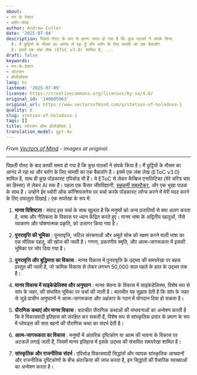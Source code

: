 ```yaml
---
about:
- मन के वेक्टर
- ब्लॉग-संग्रह
author: Andrew Cutler
date: '2025-07-04'
description: पिछले पोस्ट के बाद से इतना समय हो गया है कि कुछ पाठकों ने संपर्क किया
  है। मैं छुट्टियों के मौसम का आनंद ले रहा हूँ और ब्लॉग के लिए सामग्री का एक बैकलॉग
  है। इसमें एक लंबा लेख (EToC v3.0) शामिल है, ...
draft: false
keywords:
- मन-के-वेक्टर
- स्टेटसन
- होलोडॉक्सा
lang: hi
lastmod: '2025-07-09'
license: https://creativecommons.org/licenses/by-sa/4.0/
original_id: '140805963'
original_url: https://www.vectorsofmind.com/p/stetson-of-holodoxa-1
quality: 6
slug: stetson-of-holodoxa-1
tags: []
title: स्टेटसन ऑफ होलोडॉक्सा 1
translation_model: gpt-4o
---
```


*From [Vectors of Mind](https://www.vectorsofmind.com/p/stetson-of-holodoxa-1) - images at original.*

---

पिछली पोस्ट के बाद काफी समय हो गया है कि कुछ पाठकों ने संपर्क किया है। मैं छुट्टियों के मौसम का आनंद ले रहा था और ब्लॉग के लिए सामग्री का एक बैकलॉग है। इसमें एक लंबा लेख (EToC v3.0) शामिल है, साथ ही कुछ पॉडकास्ट एपिसोड भी हैं। ये EToC से लेकर कैम्ब्रिज एनालिटिका (मेरे चरित्र चाप का हिस्सा) से लेकर AI तक हैं। पहला एक कैंसर जीवविज्ञानी, [सहकर्मी सबस्टैकर](https://stetson.substack.com/), और एक भूखा पाठक के साथ है। उन्होंने ईव थ्योरी ऑफ कॉन्शियसनेस पर चर्चा करके पॉडकास्ट लॉन्च करने में मेरी मदद करने के लिए दयालुता दिखाई। एक रूपरेखा के रूप में:

1. **मानव विशिष्टता** : संवाद इस चर्चा के साथ खुलता है कि मनुष्यों को अन्य प्रजातियों से क्या अलग करता है, भाषा और नैतिकता के विकास पर ध्यान केंद्रित करते हुए। मानव भाषा के अद्वितीय पहलुओं, जैसे व्याकरण और घोषणात्मक प्रकृति, को उजागर किया गया है।

2. **पुनरावृत्ति की भूमिका** : पुनरावृत्ति, जटिल संरचनाओं और अमूर्त सोच को सक्षम करने वाली भाषा का एक मौलिक पहलू, की खोज की जाती है। गणना, प्रकरणीय स्मृति, और आत्म-जागरूकता में इसकी भूमिका पर जोर दिया गया है।

3. **पुनरावृत्ति और बुद्धिमत्ता का विकास** : मानव विकास में पुनरावृत्ति के उद्भव की समयरेखा पर बहस प्रस्तुत की जाती है, जो क्रमिक विकास से लेकर लगभग 50,000 साल पहले के हाल के उद्भव तक है।

4. **मानव विकास में साइकेडेलिक्स और अनुष्ठान** : मानव चेतना के विकास में साइकेडेलिक्स, विशेष रूप से सांप के जहर, की संभावित भूमिका पर चर्चा की जाती है। बातचीत यह सुझाव देती है कि सांप के जहर से जुड़े प्राचीन अनुष्ठानों ने आत्म-जागरूकता और अहंकार के गठन में योगदान दिया हो सकता है।

5. **पौराणिक कथाएं और मानव विकास** : बातचीत पौराणिक कथाओं की संभावनाओं का अन्वेषण करती है कि वे विकासवादी इतिहास को संरक्षित कर सकती हैं, विशेष रूप से सांस्कृतिक प्रसार के प्रमाण के रूप में प्लेयड्स की सात बहनों की पौराणिक कथा का संदर्भ देती है।

6. **आत्म-जागरूकता का विकास** : मनुष्यों में आंतरिक दृष्टिकोण या आत्म की भावना के विकास पर अटकलें लगाई जाती हैं, जिसमें मानव इतिहास में इसके उद्भव की संभावित समयरेखा शामिल है।

7. **सांस्कृतिक और राजनीतिक संदर्भ** : एपिसोड विकासवादी सिद्धांतों और व्यापक सांस्कृतिक आख्यानों और राजनीतिक दृष्टिकोणों के बीच अंतःक्रिया की जांच करता है, इन सिद्धांतों की वैचारिक व्याख्याओं का अन्वेषण करता है।